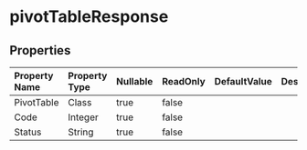 # **pivotTableResponse**

 

## **Properties**

| Property Name | Property Type | Nullable |  ReadOnly | DefaultValue | Description | 
| :- | :- | :- |:- |  :- | :- |
|PivotTable|Class|true|false |  ||
|Code|Integer|true|false |  ||
|Status|String|true|false |  ||

